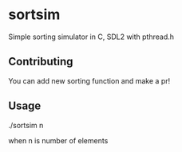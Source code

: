 # sortsim

Simple sorting simulator in C, SDL2 with pthread.h

## Contributing

You can add new sorting function and make a pr!

## Usage

./sortsim n

when n is number of elements

